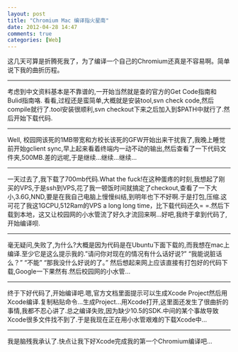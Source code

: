 ```yaml
---
layout: post
title: "Chromium Mac 编译指火星南"
date: 2012-04-28 14:47
comments: true
categories: [Web]
---
```


这几天可算是折腾死我了，为了编译一个自己的Chromium还真是不容易啊。简单说下我的曲折历程。
*****
考虑到中文资料基本是不靠谱的,一开始当然就是查的官方的Get Code指南和Bulid指南咯.
看看,过程还是蛮简单,大概就是安装tool,svn check code,然后compile就行了.tool安装很顺利,svn checkout下来之后加入到$PATH中就行了.然后开始下载代码.
****
Well, 校园网该死的1MB带宽和方校长该死的GFW开始出来干扰我了,我晚上睡觉前开始gclient sync,早上起来看着终端内一动不动的输出,然后查看了一下代码文件夹,500MB.差的远呢,于是继续…继续…继续…
****
一天过去了,我下载了700mb代码.What the fuck!在这种蛋疼的时刻,我想起了刚买的VPS,于是ssh到VPS,花了我一顿饭时间就搞定了checkout,查看了一下大小,3.6G,NND,要是在我自己电脑上慢慢纠结,到明年也下不好啊.于是打包,压缩.这可花了我这1GCPU,512Ram的VPS a long long time，比下载代码还久= =.然后下载到本地，这又让校园网的小水管流了好久才流回来啊…好吧,我终于拿到代码了,开始编译呗.
*****
毫无疑问,失败了,为什么?大概是因为代码是在Ubuntu下面下载的,而我想在mac上编译.至少它是这么提示我的.”请问你对现在的情况有什么话好说?” “我能说脏话么？” “不能” “那我没什么好说的了。” 然后想起来网上应该直接有打包好的代码下载,Google一下果然有.然后校园网的小水管…
*****
终于下好代码了,开始编译吧.嗯,官方文档里面提示可以生成Xcode Project然后用Xcode编译.复制粘贴命令…生成Project…用Xcode打开,这里面还发生了很曲折的事情,我都不忍心讲了.总之编译失败,因为缺少10.5的SDK.中间的某个事故导致Xcode很多文件找不到了.于是我现在正在用小水管艰难的下载Xcode中…
*****
我是脑残我承认了.快点让我下好Xcode完成我的第一个Chromium编译吧…